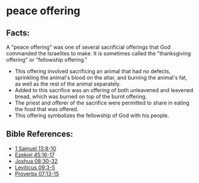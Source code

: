 # peace offering #

## Facts: ##

A "peace offering" was one of several sacrificial offerings that God commanded the Israelites to make. It is sometimes called the "thanksgiving offering" or "fellowship offering."

* This offering involved sacrificing an animal that had no defects, sprinkling the animal's blood on the altar, and burning the animal's fat, as well as the rest of the animal separately.
* Added to this sacrifice was an offering of both unleavened and leavened bread, which was burned on top of the burnt offering.
* The priest and offerer of the sacrifice were permitted to share in eating the food that was offered.
* This offering symbolizes the fellowship of God with his people.



## Bible References: ##

* [1 Samuel 13:8-10](en/tn/1sa/help/13/08)
* [Ezekiel 45:16-17](en/tn/ezk/help/45/16)
* [Joshua 08:30-32](en/tn/jos/help/08/30)
* [Leviticus 09:3-5](en/tn/lev/help/09/03)
* [Proverbs 07:13-15](en/tn/pro/help/07/13)
